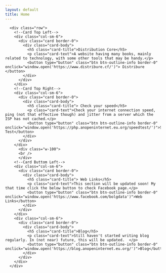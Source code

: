 ```yaml
---
layout: default
title: Home
---
```


      <div class="row">
        <!--Card Top Left-->
        <div class="col-sm-6">
          <div class="card border-0">
            <div class="card-body">
              <h5 class="card-title">Distribution Core</h5>
              <p class="card-text">A website having many books, mainly related to technology, with some other tools that may be handy.</p>
              <button type="button" class="btn btn-outline-info border-0" onclick="window.open('https://www.distribure.cf/')"> Distribure  </button>
            </div>
          </div>
        </div>
        <!--Card Top Right-->
        <div class="col-sm-6">
          <div class="card border-0">
            <div class="card-body">
              <h5 class="card-title"> Check your speed</h5>
              <p class="card-text">Check your internet connection speed, ping (not that effective though) and jitter from a server which the ISP has not cached.</p>
              <button type="button" class="btn btn-outline-info border-0" onclick="window.open('https://php.anopeninternet.eu.org/speedtest/')">Speed Test</button>
            </div>
          </div>
        </div>
          <div class="w-100">
          <br />
          </div>
        <!--Card Buttom Left-->
        <div class="col-sm-6">
          <div class="card border-0">
            <div class="card-body">
              <h5 class="card-title"> Web Links</h5>
              <p class="card-text">This section will be updated soon! My that time click the below button to check Facebook page.</p>
              <button type="button" class="btn btn-outline-info border-0" onclick="window.open('https://www.facebook.com/bolgdata')">Web Links</button>
            </div>
          </div>
        </div>
        <div class="col-sm-6">
          <div class="card border-0">
            <div class="card-body">
              <h5 class="card-title">Blog</h5>
              <p class="card-text">Still haven't started writing blog regularly. In (not near) future, this will be updated.  </p>
              <button type="button" class="btn btn-outline-info border-0" onclick="window.open('https://blog.anopeninternet.eu.org/')">Blog</button>
            </div>
          </div>
        </div>
      </div>
